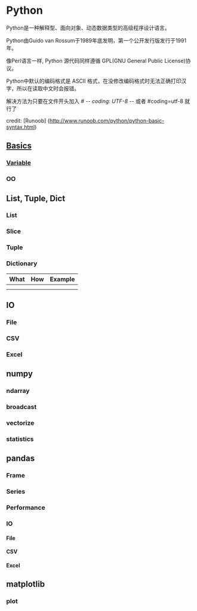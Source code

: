 # Python #
Python是一种解释型、面向对象、动态数据类型的高级程序设计语言。

Python由Guido van Rossum于1989年底发明，第一个公开发行版发行于1991年。

像Perl语言一样, Python 源代码同样遵循 GPL(GNU General Public License)协议。

 Python中默认的编码格式是 ASCII 格式，在没修改编码格式时无法正确打印汉字，所以在读取中文时会报错。

解决方法为只要在文件开头加入 # -*- coding: UTF-8 -*- 或者 #coding=utf-8 就行了 

credit: [Runoob] (http://www.runoob.com/python/python-basic-syntax.html)


## [Basics](basics) ##

### [Variable](var) ###

### OO ###

## List, Tuple, Dict ##
### List ###

### Slice ###

### Tuple ###

### Dictionary ###
|	What		|		How			|			Example		|
|	---			|		---			| ---					|
|				|					|						|
|				|					|						|

## IO ##

### File ###

### CSV ###

### Excel ###

## numpy ##

### ndarray ###

### broadcast ###

### vectorize ###

### statistics ###


## pandas ##

### Frame ###

### Series ###

### Performance ###



### IO ###

#### File ####

#### CSV ####

#### Excel ####


## matplotlib ##

### plot ###

